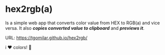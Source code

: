 # hex2rgb(a)
Is a simple web app that converts color value from HEX to RGB(a) and vice versa. It also ***copies converted value to clipboard*** and ***previews it***.

URL: https://tgomilar.github.io/hex2rgb/

i :heart: colors! :art:
